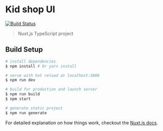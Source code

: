 # Kid shop UI

[![Build Status](https://travis-ci.org/dressyourkid/kid-shop-ui.svg?branch=master)](https://travis-ci.org/dressyourkid/kid-shop-ui)

> Nuxt.js TypeScript project

## Build Setup

``` bash
# install dependencies
$ npm install # Or yarn install

# serve with hot reload at localhost:3000
$ npm run dev

# build for production and launch server
$ npm run build
$ npm start

# generate static project
$ npm run generate
```

For detailed explanation on how things work, checkout the [Nuxt.js docs](https://github.com/nuxt/nuxt.js).
